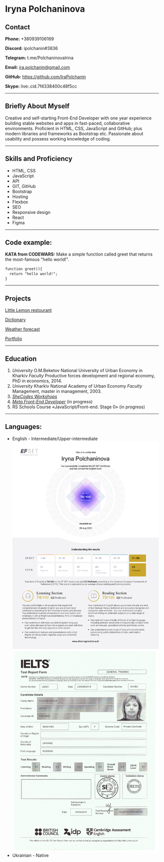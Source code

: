 # Iryna Polchaninova

## Contact

**Phone:** +380939106169

**Discord:** ipolchanin#3836

**Telegram:** t.me/PolchaninovaIrina

**Email:** ira.polchanin@gmail.com

**GitHub:** https://github.com/IraPolchanin

**Skype:** live:.cid.7f4338400c48f5cc

---

## Briefly About Myself

Creative and self-starting Front-End Developer with one year experience building stable websites and apps in fast-paced, collaborative environments. Proficient in HTML, CSS, JavaScript and GitHub; plus modern libraries and frameworks as Bootstrap etc. Passionate about usability and possess working knowledge of coding.

---

## Skills and Proficiency
* HTML, CSS
* JavaScript
* API
* GIT, GitHub
* Bootstrap
* Hosting
* Flexbox
* SEO
* Responsive design
* React
* Figma
  
---

## Code example:
**KATA from CODEWARS:** Make a simple function called greet that returns the most-famous "hello world!".
```
function greet(){
  return "hello world!";
}
```
---

## Projects
[Little Lemon restourant](https://dainty-malabi-980256.netlify.app/)

[Dictionary](https://delicate-meringue-8e6586.netlify.app/)

[Weather forecast](https://dainty-gingersnap-d0fc05.netlify.app/)

[Portfolio](https://fluffy-seahorse-71196e.netlify.app/index.html)

---
## Education
1. *University* O.M.Beketov National University of Urban Economy in Kharkiv *Faculty* Productive forces development and regional economy, PhD in economics, 2014.
2. *University* Kharkiv National Academy of Urban Economy *Faculty* Management, master in management, 2003.
3. [*SheCodes Workshops*](https://www.shecodes.io/graduates/44131-iryna-polchaninova)
4. [*Meta Front-End Developer*](https://www.coursera.org/professional-certificates/meta-front-end-developer) (in progress)
5. RS Schools Course «JavaScript/Front-end. Stage 0» (in progress)
   
---

## Languages:
* English - Intermediate/Upper-intermediate
  ![EF SET Certificate](certificates/EF%20SET%20Certificate%20(1)-1.png)
  ![IELTS](certificates/Полчанинова-сертификат_В2.jpg)
* Ukrainian -  Native


